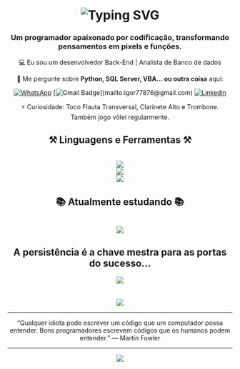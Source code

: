 <h1 align="center">
    <img src="https://readme-typing-svg.herokuapp.com?font=Cambria&weight=500&size=31&duration=1000&pause=1000&color=199EFF&center=true&random=false&width=435&lines=Hello+world+%F0%9F%91%8B;Eu+sou+Igor.;%C3%89+um+prazer+te-lo(a)+por+aqui!" alt="Typing SVG" />
</h1>

<h3 align="center">Um programador apaixonado por codificação, transformando pensamentos em pixels e funções.</h3>

<div align="center">
    
💻 Eu sou um desenvolvedor Back-End | Analista de Banco de dados

💬 Me pergunte sobre **Python, SQL Server, VBA... ou outra coisa** aqui:

<div align="center"> 
  
  [![WhatsApp](https://img.shields.io/badge/WhatsApp-25D366.svg?style=for-the-badge&logo=WhatsApp&logoColor=white&style=social)](https://api.whatsapp.com/send/?phone=5511972339756&text&type=phone_number&app_absent=0)
  [![Gmail Badge](https://img.shields.io/badge/-Email_(igor77876@gmail.com)-006bed?style=flat-square&logo=Gmail&logoColor=white&link=mailto:igor77876@gmail.com)](mailto:igor77876@gmail.com)
  [![Linkedin](https://img.shields.io/badge/-Linkedin-blue?style=flat-square&logo=Linkedin&logoColor=white&link=https://www.linkedin.com/in/igor-santos-b0b815247/)](https://www.linkedin.com/in/igor-santos-b0b815247/)

  
</div>
⚡ Curiosidade: Toco Flauta Transversal, Clarinete Alto e Trombone. Também jogo vôlei regularmente.
 
<h2 align="center">⚒️ Linguagens e Ferramentas ⚒️</h2>
<br/>
<div align="center">
    <img src="https://skillicons.dev/icons?i=python,html,postgres,mysql,vscode,linux" /><br>
    <img src="https://skillicons.dev/icons?i=fastapi,css,github,sublime,postman,ubuntu" /><br>
    <img src="https://skillicons.dev/icons?i=django,bootstrap,selenium,git,pycharm" /><br>
</div>
<h2 align="center">📚 Atualmente estudando 📚</h2>
<br/>
<div align="center">
  <img src="https://skillicons.dev/icons?i=go,nginx,docker" /><br>
</div>
<div>
   <h2 align="center">A persistência é a chave mestra para as portas do sucesso...</h2>
    
   ![](https://github-readme-streak-stats.herokuapp.com/?user=IgorSantRocha&theme=vue-dark&hide_border=false)<br/><br/><br/>
   ![](https://github-readme-stats.vercel.app/api/top-langs/?username=IgorSantRocha&theme=vue-dark&hide_border=false&include_all_commits=true&count_private=false&layout=compact)<br/>
<hr/>
<p align='center'>“Qualquer idiota pode escrever um código que um computador possa entender. Bons programadores escrevem códigos que os humanos podem entender.”
— Martin Fowler</p>
<hr/>
<p align='center'><img src='https://visitor-badge.laobi.icu/badge?page_id=IgorSantRocha'></p>
